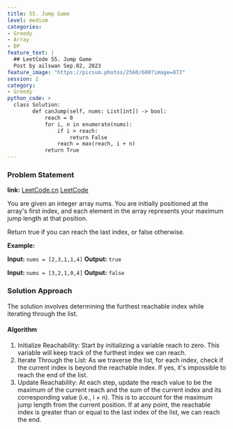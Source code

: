 ```yaml
---
title: 55. Jump Game
level: medium
categories:
- Greedy
- Array
- DP
feature_text: |
  ## LeetCode 55. Jump Game
  Post by ailswan Sep.02, 2023
feature_image: "https://picsum.photos/2560/600?image=872"
session: 2
category:
- Greedy
python_code: >
  class Solution:
        def canJump(self, nums: List[int]) -> bool:
            reach = 0
            for i, n in enumerate(nums):
                if i > reach:
                    return False
                reach = max(reach, i + n)
            return True
---
```


### Problem Statement
**link:**
[LeetCode.cn](https://leetcode.cn/problems/jump-game/)
[LeetCode](https://leetcode.com/problems/jump-game/)

You are given an integer array nums. You are initially positioned at the array's first index, and each element in the array represents your maximum jump length at that position.

Return true if you can reach the last index, or false otherwise.

**Example:**

**Input:** `nums = [2,3,1,1,4]`
**Output:** `true`

**Input:** `nums = [3,2,1,0,4]`
**Output:** `false`


### Solution Approach

The solution involves determining the furthest reachable index while iterating through the list.

#### Algorithm

1. Initialize Reachability: Start by initializing a variable reach to zero. This variable will keep track of the furthest index we can reach.
2. Iterate Through the List: As we traverse the list, for each index, check if the current index is beyond the reachable index. If yes, it's impossible to reach the end of the list.
3. Update Reachability: At each step, update the reach value to be the maximum of the current reach and the sum of the current index and its corresponding value (i.e., i + n). This is to account for the maximum jump length from the current position. If at any point, the reachable index is greater than or equal to the last index of the list, we can reach the end.
